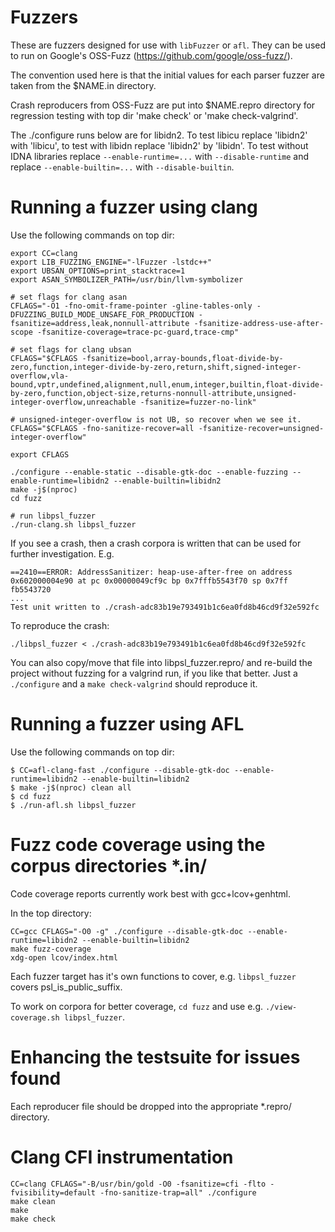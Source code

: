 # Fuzzers

These are fuzzers designed for use with `libFuzzer` or `afl`. They can
be used to run on Google's OSS-Fuzz (https://github.com/google/oss-fuzz/).

The convention used here is that the initial values for each parser fuzzer
are taken from the $NAME.in directory.

Crash reproducers from OSS-Fuzz are put into $NAME.repro directory for
regression testing with top dir 'make check' or 'make check-valgrind'.

The ./configure runs below are for libidn2.
To test libicu replace 'libidn2' with 'libicu', to test with
libidn replace 'libidn2' by 'libidn'.
To test without IDNA libraries replace `--enable-runtime=...` with `--disable-runtime`
and replace `--enable-builtin=...` with `--disable-builtin`.


# Running a fuzzer using clang

Use the following commands on top dir:
```
export CC=clang
export LIB_FUZZING_ENGINE="-lFuzzer -lstdc++"
export UBSAN_OPTIONS=print_stacktrace=1
export ASAN_SYMBOLIZER_PATH=/usr/bin/llvm-symbolizer

# set flags for clang asan
CFLAGS="-O1 -fno-omit-frame-pointer -gline-tables-only -DFUZZING_BUILD_MODE_UNSAFE_FOR_PRODUCTION -fsanitize=address,leak,nonnull-attribute -fsanitize-address-use-after-scope -fsanitize-coverage=trace-pc-guard,trace-cmp"

# set flags for clang ubsan
CFLAGS="$CFLAGS -fsanitize=bool,array-bounds,float-divide-by-zero,function,integer-divide-by-zero,return,shift,signed-integer-overflow,vla-bound,vptr,undefined,alignment,null,enum,integer,builtin,float-divide-by-zero,function,object-size,returns-nonnull-attribute,unsigned-integer-overflow,unreachable -fsanitize=fuzzer-no-link"

# unsigned-integer-overflow is not UB, so recover when we see it.
CFLAGS="$CFLAGS -fno-sanitize-recover=all -fsanitize-recover=unsigned-integer-overflow"

export CFLAGS

./configure --enable-static --disable-gtk-doc --enable-fuzzing --enable-runtime=libidn2 --enable-builtin=libidn2
make -j$(nproc)
cd fuzz

# run libpsl_fuzzer
./run-clang.sh libpsl_fuzzer
```


If you see a crash, then a crash corpora is written that can be used for further
investigation. E.g.
```
==2410==ERROR: AddressSanitizer: heap-use-after-free on address 0x602000004e90 at pc 0x00000049cf9c bp 0x7fffb5543f70 sp 0x7ff
fb5543720
...
Test unit written to ./crash-adc83b19e793491b1c6ea0fd8b46cd9f32e592fc
```

To reproduce the crash:
```
./libpsl_fuzzer < ./crash-adc83b19e793491b1c6ea0fd8b46cd9f32e592fc
```

You can also copy/move that file into libpsl_fuzzer.repro/
and re-build the project without fuzzing for a valgrind run, if you like that better.
Just a `./configure` and a `make check-valgrind` should reproduce it.


# Running a fuzzer using AFL

Use the following commands on top dir:

```
$ CC=afl-clang-fast ./configure --disable-gtk-doc --enable-runtime=libidn2 --enable-builtin=libidn2
$ make -j$(nproc) clean all
$ cd fuzz
$ ./run-afl.sh libpsl_fuzzer
```

# Fuzz code coverage using the corpus directories *.in/

Code coverage reports currently work best with gcc+lcov+genhtml.

In the top directory:
```
CC=gcc CFLAGS="-O0 -g" ./configure --disable-gtk-doc --enable-runtime=libidn2 --enable-builtin=libidn2
make fuzz-coverage
xdg-open lcov/index.html
```

Each fuzzer target has it's own functions to cover, e.g.
`libpsl_fuzzer` covers psl_is_public_suffix.

To work on corpora for better coverage, `cd fuzz` and use e.g.
`./view-coverage.sh libpsl_fuzzer`.


# Enhancing the testsuite for issues found

Each reproducer file should be dropped into the appropriate *.repro/
directory.


# Clang CFI instrumentation
```
CC=clang CFLAGS="-B/usr/bin/gold -O0 -fsanitize=cfi -flto -fvisibility=default -fno-sanitize-trap=all" ./configure
make clean
make
make check
```
